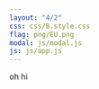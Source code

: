 ```yaml
---
layout: "4/2"
css: css/B.style.css
flag: png/EU.png
modal: js/modal.js
js: js/app.js
---
```



oh hi
